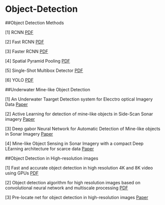# Object-Detection
##Object Detection Methods

[1] RCNN [PDF](https://arxiv.org/abs/1311.2524)

[2] Fast RCNN [PDF](https://arxiv.org/abs/1504.08083)

[3] Faster RCNN [PDF](https://arxiv.org/abs/1506.01497)

[4] Spatial Pyramid Pooling [PDF](https://arxiv.org/abs/1406.4729)

[5] Single-Shot Multibox Detector [PDF](https://arxiv.org/abs/1512.02325)

[6] YOLO [PDF](https://arxiv.org/abs/1506.02640)

##Underwater Mine-like Object Detection

[1] An Underwater Taarget Detection system for Elecctro optical Imagery Data [Paper](https://ieeexplore.ieee.org/iel5/5412664/5422059/05422221.pdf?casa_token=CaNO_4hVYekAAAAA:Sp5o5ubr-oZgZ5jMIFG_eOkiTpLmqfb7lQSuujAdBpezqvJqwiH3m-bp8YWhzdsS3hZVs3ofaQc)

[2] Active Learning for detection of mine-like objects in Side-Scan Sonar imagery [Paper](https://ieeexplore.ieee.org/iel5/48/32562/01522516.pdf?casa_token=aPOwGpzhpqsAAAAA:sUSShMaC7OHFedLFblLnSTSLj25qLLsShnSRZJv1QOg0iWFq4x3VzNGdMbEjVwHSQkBdCzbKYPQ)

[3] Deep gabor Neural Network for Automatic Detection of Mine-like objects in Sonar Imagery [Paper](https://ieeexplore.ieee.org/iel7/6287639/8948470/09095329.pdf)

[4] Mine-like Object Sensing in Sonar Imagery with a compact Deep LEarning architecture for scarce data [Paper](https://ieeexplore.ieee.org/abstract/document/8945982)

##Object Detection in High-resolution images

[1] Fast and accurate object detection in high resolution 4K and 8K video using GPUs [PDF](https://users.ece.cmu.edu/~franzf/papers/hpec_2018_vr.pdf)

[2] Object detection algorithm for high resolution images based on convolutional neural network and multiscale processing [PDF](http://ceur-ws.org/Vol-2864/paper12.pdf)

[3] Pre-locate net for object detection in high-resolution images [Paper](https://www.sciencedirect.com/science/article/pii/S1000936121003940)


